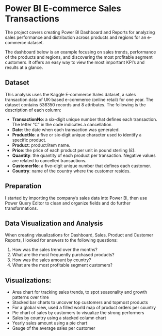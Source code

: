 # Power BI E-commerce Sales Transactions 
The project covers creating Power BI Dashboard and Reports for analyzing sales performance and distribution across products and regions for an e-commerce dataset. 

The dashboard below is an example focusing on sales trends, performance of the products and regions,  and discovering the most profitable segment customers. It offers an easy way to view the most important KPI’s and results at a glance.

## Dataset
This analysis uses the Kaggle E-commerce Sales dataset, a sales transaction data of UK-based e-commerce (online retail) for one year. The dataset contains 536350 records and 8 attributes. The following is the description of each column:

- **TransactionNo**: a six-digit unique number that defines each transaction. The letter “C” in the code indicates a cancellation.
- **Date**: the date when each transaction was generated.
- **ProductNo**: a five or six-digit unique character used to identify a specific product.
- **Product**: product/item name.
- **Price**: the price of each product per unit in pound sterling (£).
- **Quantity**: the quantity of each product per transaction. Negative values are related to cancelled transactions.
- **CustomerNo**: a five-digit unique number that defines each customer.
- **Country**: name of the country where the customer resides.

## Preparation
I started by importing the company’s sales data into Power BI, then use Power Query Editor to clean and organize fields and do further transformations.

## Data Visualization and Analysis
When creating visualizations for Dashboard, Sales. Product and Customer Reports, I looked for answers to the following questions:

1. How was the sales trend over the months?
2. What are the most frequently purchased products?
3. How was the sales amount by country?
4. What are the most profitable segment customers?

## Visualizations:
-	Area chart for tracking sales trends, to spot seasonality and growth patterns over time
-	Stacked bar charts to uncover top customers and topmost products
-	For a global view, used a filled world map of product orders per country
-	Pie chart of sales by customers to visualize the strong performers
-	Sales by country  using a stacked column chart
-	Yearly sales amount using a pie chart
-	Gauge of the average sales per customer
